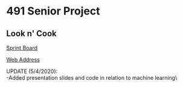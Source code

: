 # 491 Senior Project

## Look n' Cook

[Sprint Board](https://trello.com/b/d17OnAW4/491-sprint-board)

[Web Address](https://look-n-cook.firebaseapp.com/)


UPDATE (5/4/2020):\
-Added presentation slides and code in relation to machine learning\

